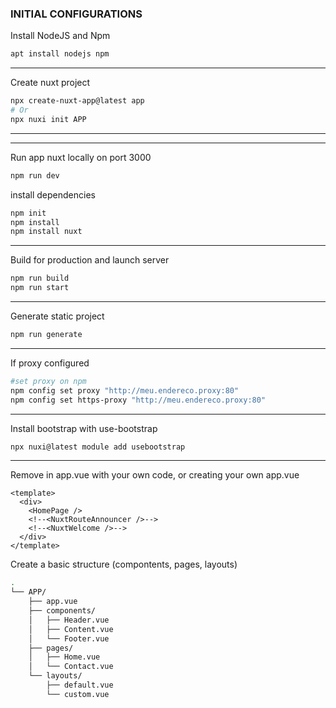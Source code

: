 ### INITIAL CONFIGURATIONS

Install NodeJS and Npm

```sh
apt install nodejs npm
```
---
Create nuxt project

```sh
npx create-nuxt-app@latest app
# Or
npx nuxi init APP
```
---
---
Run app nuxt locally on port 3000

```sh
npm run dev
```
install dependencies

```sh
npm init
npm install
npm install nuxt
```
---
Build for production and launch server

```sh
npm run build
npm run start
```
---
Generate static project

```sh
npm run generate
```
---
If proxy configured

```sh
#set proxy on npm
npm config set proxy "http://meu.endereco.proxy:80"
npm config set https-proxy "http://meu.endereco.proxy:80"
```
---
Install bootstrap with use-bootstrap
```sh
npx nuxi@latest module add usebootstrap
```

---
Remove  <NuxtWelcome /> in app.vue with your own code, or creating your own app.vue
```vue
<template>
  <div>
    <HomePage />
    <!--<NuxtRouteAnnouncer />-->
    <!--<NuxtWelcome />-->
  </div>
</template>
```

Create a basic structure (compontents, pages, layouts)

```sh
.
└── APP/
    ├── app.vue
    ├── components/
    │   ├── Header.vue
    │   ├── Content.vue
    │   └── Footer.vue
    ├── pages/
    │   ├── Home.vue
    │   └── Contact.vue    
    └── layouts/
        ├── default.vue
        └── custom.vue
```








